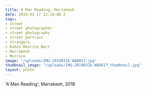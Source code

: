 ```yaml
---
title: A Man Reading, Marrakesh
date: 2019-03-17 12:18:00 Z
tags:
- street
- street photographer
- street photography
- street portrait
- strangers
- Robin Maurice Barr
- Marrakesh
- Morroco
image: "/uploads/IMG-20190316-WA0017.jpg"
thumbnail_image: "/uploads/IMG-20190316-WA0017_thumbnail.jpg"
layout: photo
---
```


'A Man Reading', Marrakesh, 2018